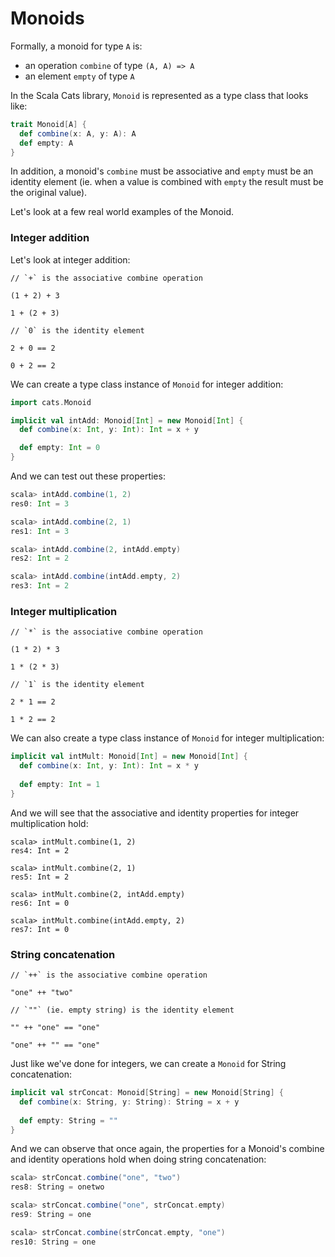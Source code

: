<h1>Monoids</h1>

Formally, a monoid for type `A` is:

  - an operation `combine` of type `(A, A) => A`
  - an element `empty` of type `A`

In the Scala Cats library, `Monoid` is represented as a type class that looks like:

```scala
trait Monoid[A] {
  def combine(x: A, y: A): A
  def empty: A
}
```

In addition, a monoid's `combine` must be associative and `empty` must be an identity element (ie. when a value is 
combined with `empty` the result must be the original value).

Let's look at a few real world examples of the Monoid.

<h3>Integer addition</h3>

Let's look at integer addition:

```
// `+` is the associative combine operation

(1 + 2) + 3

1 + (2 + 3)

// `0` is the identity element

2 + 0 == 2

0 + 2 == 2
```

We can create a type class instance of `Monoid` for integer addition:

```scala
import cats.Monoid

implicit val intAdd: Monoid[Int] = new Monoid[Int] {
  def combine(x: Int, y: Int): Int = x + y

  def empty: Int = 0
}
```

And we can test out these properties:

```scala
scala> intAdd.combine(1, 2)
res0: Int = 3

scala> intAdd.combine(2, 1)
res1: Int = 3

scala> intAdd.combine(2, intAdd.empty)
res2: Int = 2

scala> intAdd.combine(intAdd.empty, 2)
res3: Int = 2
```

<h3>Integer multiplication</h3>

```
// `*` is the associative combine operation

(1 * 2) * 3

1 * (2 * 3)

// `1` is the identity element

2 * 1 == 2

1 * 2 == 2
```

We can also create a type class instance of `Monoid` for integer multiplication:

```scala
implicit val intMult: Monoid[Int] = new Monoid[Int] {
  def combine(x: Int, y: Int): Int = x * y
  
  def empty: Int = 1
}
```

And we will see that the associative and identity properties for integer multiplication hold:

```
scala> intMult.combine(1, 2)
res4: Int = 2

scala> intMult.combine(2, 1)
res5: Int = 2

scala> intMult.combine(2, intAdd.empty)
res6: Int = 0

scala> intMult.combine(intAdd.empty, 2)
res7: Int = 0
```

<h3>String concatenation</h3>

```
// `++` is the associative combine operation

"one" ++ "two"

// `""` (ie. empty string) is the identity element

"" ++ "one" == "one"

"one" ++ "" == "one"
```

Just like we've done for integers, we can create a `Monoid` for String concatenation:

```scala
implicit val strConcat: Monoid[String] = new Monoid[String] {
  def combine(x: String, y: String): String = x + y
  
  def empty: String = ""
}
```

And we can observe that once again, the properties for a Monoid's combine and identity operations hold when doing string
concatenation:

```scala
scala> strConcat.combine("one", "two")
res8: String = onetwo

scala> strConcat.combine("one", strConcat.empty)
res9: String = one

scala> strConcat.combine(strConcat.empty, "one")
res10: String = one
```